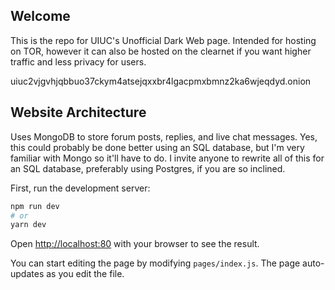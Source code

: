 ## Welcome

This is the repo for UIUC's Unofficial Dark Web page. Intended for hosting on TOR, however it can also be hosted on the clearnet if you want higher traffic and less privacy for users.

uiuc2vjgvhjqbbuo37ckym4atsejqxxbr4lgacpmxbmnz2ka6wjeqdyd.onion

## Website Architecture

Uses MongoDB to store forum posts, replies, and live chat messages. Yes, this could probably be done better using an SQL database, but I'm very familiar with Mongo so it'll have to do. I invite anyone to rewrite all of this for an SQL database, preferably using Postgres, if you are so inclined.

First, run the development server:

```bash
npm run dev
# or
yarn dev
```

Open [http://localhost:80](http://localhost:80) with your browser to see the result.

You can start editing the page by modifying `pages/index.js`. The page auto-updates as you edit the file.


